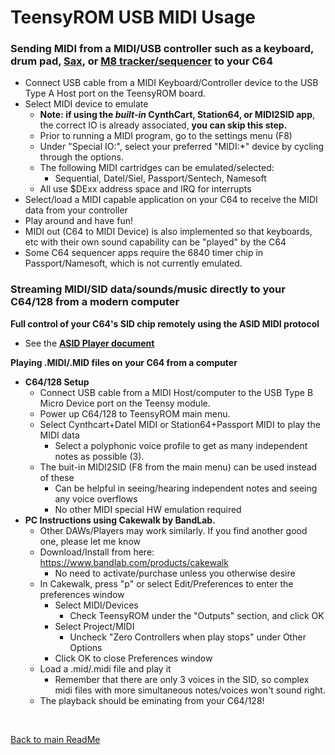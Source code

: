 
# TeensyROM USB MIDI Usage

### Sending MIDI from a MIDI/USB controller such as a keyboard, drum pad, [Sax](https://www.akaipro.com/ewi-usb), or [M8 tracker/sequencer](https://dirtywave.com/) to your C64
  * Connect USB cable from a MIDI Keyboard/Controller device to the USB Type A Host port on the TeensyROM board.
  * Select MIDI device to emulate
    * **Note: if using the ***built-in*** CynthCart, Station64, or MIDI2SID app**, the correct IO is already associated, **you can skip this step.**
    * Prior to running a MIDI program, go to the settings menu (F8) 
    * Under "Special IO:", select your preferred "MIDI:*" device by cycling through the options.
    * The following MIDI cartridges can be emulated/selected:
      * Sequential, Datel/Siel, Passport/Sentech, Namesoft
    * All use $DExx address space and IRQ for interrupts
  * Select/load a MIDI capable application on your C64 to receive the MIDI data from your controller
  * Play around and have fun!
  * MIDI out (C64 to MIDI Device) is also implemented so that keyboards, etc with their own sound capability can be "played" by the C64
  * Some C64 sequencer apps require the 6840 timer chip in Passport/Namesoft, which is not currently emulated.

### Streaming MIDI/SID data/sounds/music directly to your C64/128 from a modern computer
  **Full control of your C64's SID chip remotely using the ASID MIDI protocol**
  * See the **[ASID Player document](/docs/ASID_Player.md)**

  **Playing .MIDI/.MID files on your C64 from a computer**
  * **C64/128 Setup**
    * Connect USB cable from a MIDI Host/computer to the USB Type B Micro Device port on the Teensy module.
    * Power up C64/128 to TeensyROM main menu.
    * Select Cynthcart+Datel MIDI or Station64+Passport MIDI to play the MIDI data
      * Select a polyphonic voice profile to get as many independent notes as possible (3).
    * The buit-in MIDI2SID (F8 from the main menu) can be used instead of these
      * Can be helpful in seeing/hearing independent notes and seeing any voice overflows
      * No other MIDI special HW emulation required
  * **PC Instructions using Cakewalk by BandLab.**
    * Other DAWs/Players may work similarly.  If you find another good one, please let me know
    * Download/Install from here: https://www.bandlab.com/products/cakewalk
      * No need to activate/purchase unless you otherwise desire
    * In Cakewalk, press "p" or select Edit/Preferences to enter the preferences window
      * Select MIDI/Devices
        * Check TeensyROM under the "Outputs" section, and click OK
      * Select Project/MIDI
        * Uncheck "Zero Controllers when play stops" under Other Options
      * Click OK to close Preferences window
    * Load a .mid/.midi file and play it
      * Remember that there are only 3 voices in the SID, so complex midi files with more simultaneous notes/voices won't sound right.
    * The playback should be eminating from your C64/128!

<br>

[Back to main ReadMe](/README.md)

